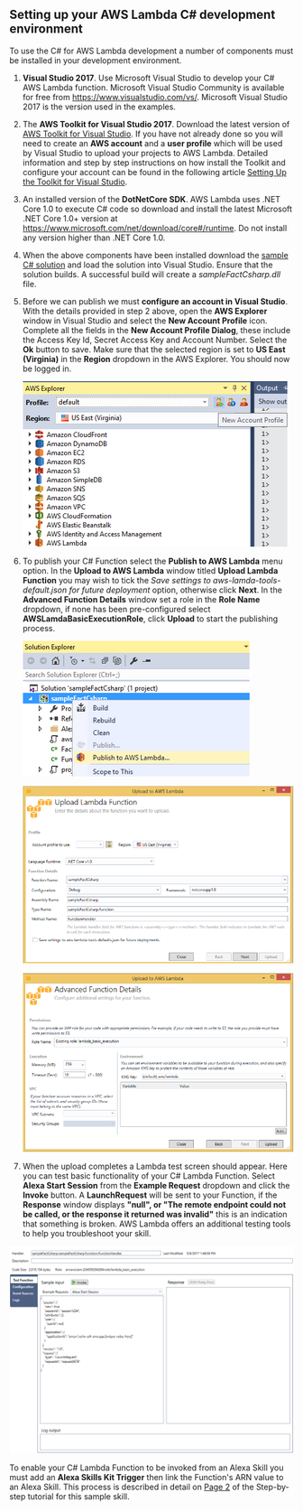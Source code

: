 ## Setting up your AWS Lambda C# development environment
To use the C# for AWS Lambda development a number of components must be installed in your development environment.

1.  **Visual Studio 2017**. Use Microsoft Visual Studio to develop your C# AWS Lambda function. Microsoft Visual Studio Community is available for free from https://www.visualstudio.com/vs/. Microsoft Visual Studio 2017 is the version used in the examples.

2.  The **AWS Toolkit for Visual Studio 2017**. Download the latest version of [AWS Toolkit for Visual Studio](https://aws.amazon.com/visualstudio/). If you have not already done so you will need to create an **AWS account** and a **user profile** which will be used by Visual Studio to upload your projects to AWS Lambda. Detailed information and step by step instructions on how install the Toolkit and configure your account can be found in the following article [Setting Up the Toolkit for Visual Studio](http://docs.aws.amazon.com/toolkit-for-visual-studio/latest/user-guide/getting-set-up.html).

3.  An installed version of the **DotNetCore SDK**.
AWS Lambda uses .NET Core 1.0 to execute C# code so download and install the latest Microsoft .NET Core 1.0+ version at https://www.microsoft.com/net/download/core#/runtime. Do not install any version higher than .NET Core 1.0.

4. When the above components have been installed download the [sample C# solution](./sampleFactCsharp/) and load the solution into Visual Studio. Ensure that the solution builds. A successful build will create a _sampleFactCsharp.dll_ file.

5. Before we can publish we must **configure an account in Visual Studio**. With the details provided in step 2 above, open the **AWS Explorer** window in Visual Studio and select the **New Account Profile** icon. Complete all the fields in the **New Account Profile Dialog**, these include the Access Key Id, Secret Access Key and Account Number. Select the **Ok** button to save. Make sure that the selected region is set to **US East (Virginia)** in the **Region** dropdown in the AWS Explorer. You should now be logged in.

    ![](setup-fig1.png)

6. To publish your C# Function select the **Publish to AWS Lambda** menu option. In the **Upload to AWS Lambda** window titled **Upload Lambda Function** you may wish to tick the _Save settings to aws-lamda-tools-default.json for future deployment_ option, otherwise click **Next**. In the **Advanced Function Details** window set a role in the **Role Name** dropdown, if none has been pre-configured select **AWSLamdaBasicExecutionRole**, click **Upload** to start the publishing process.

    ![](setup-fig2.png)

    ![](setup-fig3.png)

    ![](setup-fig4.png)

7. When the upload completes a Lambda test screen should appear. Here you can test basic functionality of your C# Lambda Function. Select **Alexa Start Session** from the **Example Request** dropdown and click the **Invoke** button. A **LaunchRequest** will be sent to your Function, if the **Response** window displays **"null", or "The remote endpoint could not be called, or the response it returned was invalid"** this is an indication that something is broken. AWS Lambda offers an additional testing tools to help you troubleshoot your skill.

  ![](setup-fig6.png)


To enable your C# Lambda Function to be invoked from an Alexa Skill you must add an **Alexa Skills Kit Trigger** then link the Function's ARN value to an Alexa Skill. This process is described in detail on [Page 2](../step-by-step/2-lambda-function.md) of the Step-by-step tutorial for this sample skill.
